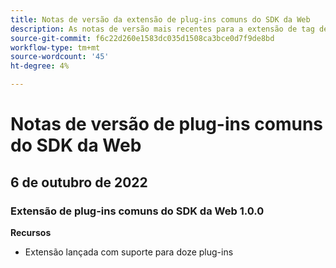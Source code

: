 ```yaml
---
title: Notas de versão da extensão de plug-ins comuns do SDK da Web
description: As notas de versão mais recentes para a extensão de tag de plug-ins comuns do SDK da Web no Adobe Experience Platform.
source-git-commit: f6c22d260e1583dc035d1508ca3bce0d7f9de8bd
workflow-type: tm+mt
source-wordcount: '45'
ht-degree: 4%

---
```


# Notas de versão de plug-ins comuns do SDK da Web

## 6 de outubro de 2022

### Extensão de plug-ins comuns do SDK da Web 1.0.0

**Recursos**

* Extensão lançada com suporte para doze plug-ins
